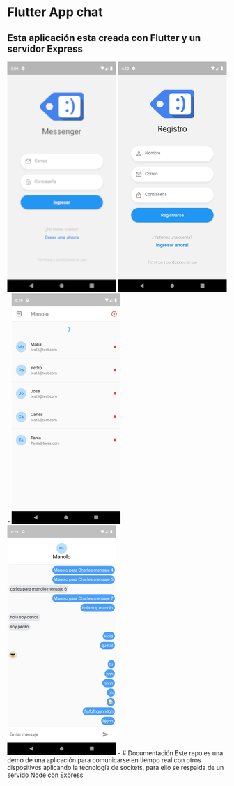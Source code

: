 # Flutter App chat


## Esta aplicación esta creada con Flutter y un servidor Express

<img src="./docs/login.png" width="250" alt="login">
<img src="./docs/registro.png" width="250" alt="registro">
-
<img src="./docs/salas.png" width="250" alt="salas">
<img src="./docs/sala-chat.png" width="250" alt="salas del chat">
-
# Documentación
Este repo es una demo de una aplicación para comunicarse en tiempo real con otros dispositivos aplicando la tecnología de sockets,
para ello se respalda de un servido Node con Express
